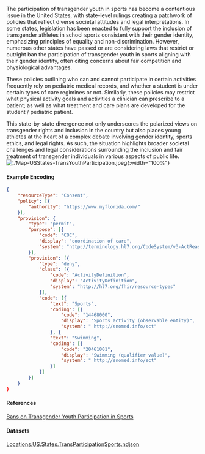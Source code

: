 
The participation of transgender youth in sports has become a contentious issue in the United States, with state-level rulings creating a patchwork of policies that reflect diverse societal attitudes and legal interpretations. In some states, legislation has been enacted to fully support the inclusion of transgender athletes in school sports consistent with their gender identity, emphasizing principles of equality and non-discrimination. However, numerous other states have passed or are considering laws that restrict or outright ban the participation of transgender youth in sports aligning with their gender identity, often citing concerns about fair competition and physiological advantages. 

These policies outlining who can and cannot participate in certain activities frequently rely on pediatric medical records, and whether a student is under certain types of care regimines or not.  Similarly, these policies may restrict what physical activity goals and activities a clinician can prescribe to a patient; as well as what treatment and care plans are developed for the student / pediatric patient.

This state-by-state divergence not only underscores the polarized views on transgender rights and inclusion in the country but also places young athletes at the heart of a complex debate involving gender identity, sports ethics, and legal rights. As such, the situation highlights broader societal challenges and legal considerations surrounding the inclusion and fair treatment of transgender individuals in various aspects of public life.
![./Map-USStates-TransYouthParticipation.jpeg](./Map-USStates-TransYouthParticipation.jpg){:width="100%"}



#### Example Encoding  

```json
{ 
    "resourceType": "Consent",
    "policy": [{
        "authority": "https://www.myflorida.com/"
    }],
    "provision": {
        "type": "permit",
        "purpose": [{
            "code": "COC",
            "display": "coordination of care",
            "system": "http://terminology.hl7.org/CodeSystem/v3-ActReason"
        }],
        "provision": [{
            "type": "deny",
            "class": [{
                "code": "ActivityDefinition",
                "display": "ActivityDefinition",
                "system": "http://hl7.org/fhir/resource-types"
            }],
            "code": [{
                "text": "Sports",
                "coding": [{
                    "code": "14468000",
                    "display": "Sports activity (observable entity)",
                    "system": " http://snomed.info/sct"
                }, {
                "text": "Swimming",
                "coding": [{
                    "code": "20461001",
                    "display": "Swimming (qualifier value)",
                    "system": " http://snomed.info/sct"
                }]
            }]
        }]
    }
}
```


#### References  
[Bans on Transgender Youth Participation in Sports](https://www.lgbtmap.org/equality-maps/sports_participation_bans)  


#### Datasets
[Locations.US.States.TransParticipationSports.ndjson](Locations.US.States.TransParticipationSports.ndjson)  






